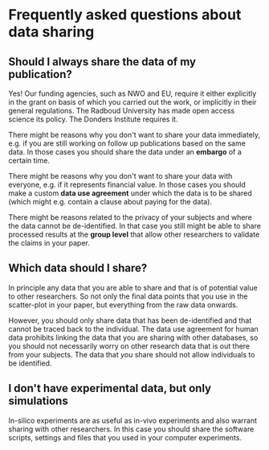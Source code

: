 # Frequently asked questions about data sharing

## Should I always share the data of my publication?

Yes! Our funding agencies, such as NWO and EU, require it either explicitly in the grant on basis of which you carried out the work, or implicitly in their general regulations. The Radboud University has made open access science its policy. The Donders Institute requires it.

There might be reasons why you don't want to share your data immediately, e.g. if you are still working on follow up publications based on the same data. In those cases you should share the data under an **embargo** of a certain time.

There might be reasons why you don't want to share your data with everyone, e.g. if it represents financial value. In those cases you should make a custom **data use agreement** under which the data is to be shared (which might e.g. contain a clause about paying for the data).

There might be reasons related to the privacy of your subjects and where the data cannot be de-identified. In that case you still might be able to share processed results at the **group level** that allow other researchers to validate the claims in your paper.

## Which data should I share?

In principle any data that you are able to share and that is of potential value to other researchers. So not only the final data points that you use in the scatter-plot in your paper, but everything from the raw data onwards.

However, you should only share data that has been de-identified and that cannot be traced back to the individual. The data use agreement for human data prohibits linking the data that you are sharing with other databases, so you should not necessarily worry on other research data that is out there from your subjects. The data that *you* share should not allow individuals to be identified.

## I don't have experimental data, but only simulations

In-silico experiments are as useful as in-vivo experiments and also warrant sharing with other researchers. In this case you should share the software scripts, settings and files that you used in your computer experiments.
